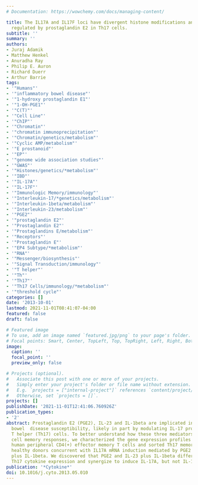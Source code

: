 ```yaml
---
# Documentation: https://wowchemy.com/docs/managing-content/

title: The IL17A and IL17F loci have divergent histone modifications and are differentially
  regulated by prostaglandin E2 in Th17 cells.
subtitle: ''
summary: ''
authors:
- Juraj Adamik
- Matthew Henkel
- Anuradha Ray
- Philip E. Auron
- Richard Duerr
- Arthur Barrie
tags:
- '"Humans"'
- '"inflammatory bowel disease"'
- '"1-hydroxy prostaglandin E1"'
- '"1-OH-PGE1"'
- '"C(T)"'
- '"Cell Line"'
- '"ChIP"'
- '"Chromatin"'
- '"chromatin immunoprecipitation"'
- '"Chromatin/genetics/metabolism"'
- '"Cyclic AMP/metabolism"'
- '"E prostanoid"'
- '"EP"'
- '"genome wide association studies"'
- '"GWAS"'
- '"Histones/genetics/*metabolism"'
- '"IBD"'
- '"IL-17A"'
- '"IL-17F"'
- '"Immunologic Memory/immunology"'
- '"Interleukin-17/*genetics/metabolism"'
- '"Interleukin-1beta/metabolism"'
- '"Interleukin-23/metabolism"'
- '"PGE2"'
- '"prostaglandin E2"'
- '"Prostaglandin E2"'
- '"Prostaglandins E/metabolism"'
- '"Receptors"'
- '"Prostaglandin E"'
- '"EP4 Subtype/*metabolism"'
- '"RNA"'
- '"Messenger/biosynthesis"'
- '"Signal Transduction/immunology"'
- '"T helper"'
- '"Th"'
- '"Th17"'
- '"Th17 Cells/immunology/*metabolism"'
- '"threshold cycle"'
categories: []
date: '2013-10-01'
lastmod: 2021-11-01T08:41:07-04:00
featured: false
draft: false

# Featured image
# To use, add an image named `featured.jpg/png` to your page's folder.
# Focal points: Smart, Center, TopLeft, Top, TopRight, Left, Right, BottomLeft, Bottom, BottomRight.
image:
  caption: ''
  focal_point: ''
  preview_only: false

# Projects (optional).
#   Associate this post with one or more of your projects.
#   Simply enter your project's folder or file name without extension.
#   E.g. `projects = ["internal-project"]` references `content/project/deep-learning/index.md`.
#   Otherwise, set `projects = []`.
projects: []
publishDate: '2021-11-01T12:41:06.760926Z'
publication_types:
- '2'
abstract: Prostaglandin E2 (PGE2), IL-23 and IL-1beta are implicated in inflammatory
  bowel  disease susceptibility, likely in part by modulating IL-17 producing CD4(+)
  T helper (Th17) cells. To better understand how these three mediators affect Th17
  cell memory responses, we characterized the gene expression profiles of activated
  human peripheral CD4(+) effector memory T cells and sorted Th17 memory cells from
  healthy donors concurrent with IL17A mRNA induction mediated by PGE2 and/or IL-23
  plus IL-1beta. We discovered that PGE2 and IL-23 plus IL-1beta differentially regulate
  Th17 cytokine expression and synergize to induce IL-17A, but not IL-17F.
publication: '*Cytokine*'
doi: 10.1016/j.cyto.2013.05.010
---
```

